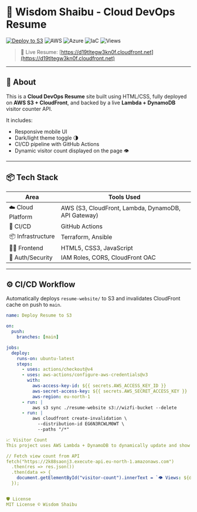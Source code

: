 # 💼 Wisdom Shaibu - Cloud DevOps Resume

[![Deploy to S3](https://github.com/wizzfi1/AWS-Resume-project/actions/workflows/deploy.yml/badge.svg)](https://github.com/wizzfi1/AWS-Resume-project/actions/workflows/deploy.yml)
![AWS](https://img.shields.io/badge/AWS-CloudFront%2FS3-orange?logo=amazonaws)
![Azure](https://img.shields.io/badge/Azure-DevOps-blue?logo=microsoftazure)
![IaC](https://img.shields.io/badge/IaC-Terraform%2FAnsible-%23774ABC)
![Views](https://img.shields.io/badge/Views-Dynamic-lightgrey?style=flat-square)

> 🚀 Live Resume: [https://d19tltegw3kn0f.cloudfront.net](https://d19tltegw3kn0f.cloudfront.net)

---

## 📄 About

This is a **Cloud DevOps Resume** site built using HTML/CSS, fully deployed on **AWS S3 + CloudFront**, and backed by a live **Lambda + DynamoDB** visitor counter API.

It includes:
- Responsive mobile UI
- Dark/light theme toggle 🌗
- CI/CD pipeline with GitHub Actions
- Dynamic visitor count displayed on the page 👁️

---

## 📦 Tech Stack

| Area              | Tools Used |
|-------------------|------------|
| ☁️ Cloud Platform | AWS (S3, CloudFront, Lambda, DynamoDB, API Gateway) |
| 🚀 CI/CD          | GitHub Actions |
| 📦 Infrastructure | Terraform, Ansible |
| 👨‍💻 Frontend      | HTML5, CSS3, JavaScript |
| 🔐 Auth/Security  | IAM Roles, CORS, CloudFront OAC |

---

## ⚙️ CI/CD Workflow

Automatically deploys `resume-website/` to S3 and invalidates CloudFront cache on push to `main`.

```yaml
name: Deploy Resume to S3

on:
  push:
    branches: [main]

jobs:
  deploy:
    runs-on: ubuntu-latest
    steps:
      - uses: actions/checkout@v4
      - uses: aws-actions/configure-aws-credentials@v3
        with:
          aws-access-key-id: ${{ secrets.AWS_ACCESS_KEY_ID }}
          aws-secret-access-key: ${{ secrets.AWS_SECRET_ACCESS_KEY }}
          aws-region: eu-north-1
      - run: |
          aws s3 sync ./resume-website s3://wizfi-bucket --delete
      - run: |
          aws cloudfront create-invalidation \
            --distribution-id EG6N3RCWLM0WT \
            --paths "/*"

📈 Visitor Count
This project uses AWS Lambda + DynamoDB to dynamically update and show visit count.

// Fetch view count from API
fetch("https://2k88saonj3.execute-api.eu-north-1.amazonaws.com")
  .then(res => res.json())
  .then(data => {
    document.getElementById("visitor-count").innerText = `👁️ Views: ${data.views}`;
  });


🛡️ License
MIT License © Wisdom Shaibu

